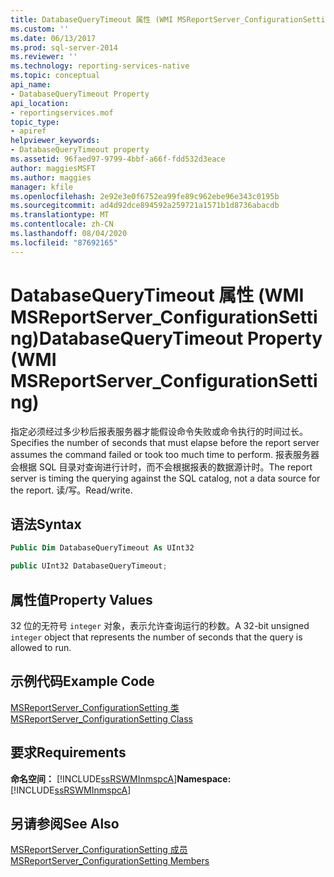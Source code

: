 ```yaml
---
title: DatabaseQueryTimeout 属性 (WMI MSReportServer_ConfigurationSetting) | Microsoft Docs
ms.custom: ''
ms.date: 06/13/2017
ms.prod: sql-server-2014
ms.reviewer: ''
ms.technology: reporting-services-native
ms.topic: conceptual
api_name:
- DatabaseQueryTimeout Property
api_location:
- reportingservices.mof
topic_type:
- apiref
helpviewer_keywords:
- DatabaseQueryTimeout property
ms.assetid: 96faed97-9799-4bbf-a66f-fdd532d3eace
author: maggiesMSFT
ms.author: maggies
manager: kfile
ms.openlocfilehash: 2e92e3e0f6752ea99fe89c962ebe96e343c0195b
ms.sourcegitcommit: ad4d92dce894592a259721a1571b1d8736abacdb
ms.translationtype: MT
ms.contentlocale: zh-CN
ms.lasthandoff: 08/04/2020
ms.locfileid: "87692165"
---
```

# <a name="databasequerytimeout-property-wmi-msreportserver_configurationsetting"></a><span data-ttu-id="d478b-102">DatabaseQueryTimeout 属性 (WMI MSReportServer_ConfigurationSetting)</span><span class="sxs-lookup"><span data-stu-id="d478b-102">DatabaseQueryTimeout Property (WMI MSReportServer_ConfigurationSetting)</span></span>
  <span data-ttu-id="d478b-103">指定必须经过多少秒后报表服务器才能假设命令失败或命令执行的时间过长。</span><span class="sxs-lookup"><span data-stu-id="d478b-103">Specifies the number of seconds that must elapse before the report server assumes the command failed or took too much time to perform.</span></span> <span data-ttu-id="d478b-104">报表服务器会根据 SQL 目录对查询进行计时，而不会根据报表的数据源计时。</span><span class="sxs-lookup"><span data-stu-id="d478b-104">The report server is timing the querying against the SQL catalog, not a data source for the report.</span></span> <span data-ttu-id="d478b-105">读/写。</span><span class="sxs-lookup"><span data-stu-id="d478b-105">Read/write.</span></span>  
  
## <a name="syntax"></a><span data-ttu-id="d478b-106">语法</span><span class="sxs-lookup"><span data-stu-id="d478b-106">Syntax</span></span>  
  
```vb  
Public Dim DatabaseQueryTimeout As UInt32  
```  
  
```csharp  
public UInt32 DatabaseQueryTimeout;  
```  
  
## <a name="property-values"></a><span data-ttu-id="d478b-107">属性值</span><span class="sxs-lookup"><span data-stu-id="d478b-107">Property Values</span></span>  
 <span data-ttu-id="d478b-108">32 位的无符号 `integer` 对象，表示允许查询运行的秒数。</span><span class="sxs-lookup"><span data-stu-id="d478b-108">A 32-bit unsigned `integer` object that represents the number of seconds that the query is allowed to run.</span></span>  
  
## <a name="example-code"></a><span data-ttu-id="d478b-109">示例代码</span><span class="sxs-lookup"><span data-stu-id="d478b-109">Example Code</span></span>  
 [<span data-ttu-id="d478b-110">MSReportServer_ConfigurationSetting 类</span><span class="sxs-lookup"><span data-stu-id="d478b-110">MSReportServer_ConfigurationSetting Class</span></span>](msreportserver-configurationsetting-class.md)  
  
## <a name="requirements"></a><span data-ttu-id="d478b-111">要求</span><span class="sxs-lookup"><span data-stu-id="d478b-111">Requirements</span></span>  
 <span data-ttu-id="d478b-112">**命名空间：** [!INCLUDE[ssRSWMInmspcA](../../includes/ssrswminmspca-md.md)]</span><span class="sxs-lookup"><span data-stu-id="d478b-112">**Namespace:** [!INCLUDE[ssRSWMInmspcA](../../includes/ssrswminmspca-md.md)]</span></span>  
  
## <a name="see-also"></a><span data-ttu-id="d478b-113">另请参阅</span><span class="sxs-lookup"><span data-stu-id="d478b-113">See Also</span></span>  
 [<span data-ttu-id="d478b-114">MSReportServer_ConfigurationSetting 成员</span><span class="sxs-lookup"><span data-stu-id="d478b-114">MSReportServer_ConfigurationSetting Members</span></span>](msreportserver-configurationsetting-members.md)  
  
  
